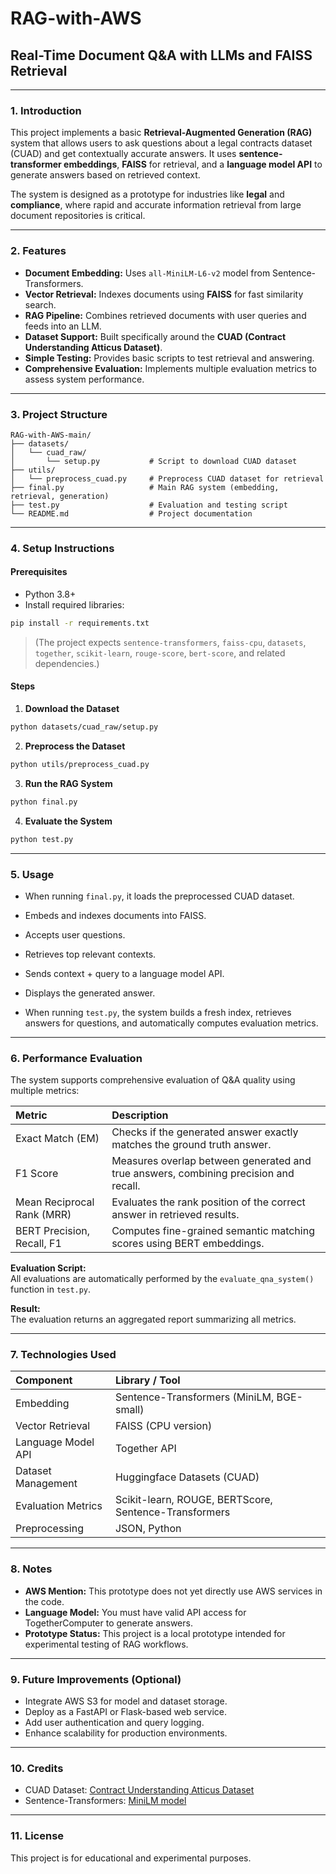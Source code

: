 # RAG-with-AWS

## Real-Time Document Q&A with LLMs and FAISS Retrieval

---

### 1. Introduction

This project implements a basic **Retrieval-Augmented Generation (RAG)** system that allows users to ask questions about a legal contracts dataset (CUAD) and get contextually accurate answers. It uses **sentence-transformer embeddings**, **FAISS** for retrieval, and a **language model API** to generate answers based on retrieved context.

The system is designed as a prototype for industries like **legal** and **compliance**, where rapid and accurate information retrieval from large document repositories is critical.

---

### 2. Features

- **Document Embedding:** Uses `all-MiniLM-L6-v2` model from Sentence-Transformers.
- **Vector Retrieval:** Indexes documents using **FAISS** for fast similarity search.
- **RAG Pipeline:** Combines retrieved documents with user queries and feeds into an LLM.
- **Dataset Support:** Built specifically around the **CUAD (Contract Understanding Atticus Dataset)**.
- **Simple Testing:** Provides basic scripts to test retrieval and answering.
- **Comprehensive Evaluation:** Implements multiple evaluation metrics to assess system performance.

---

### 3. Project Structure

```
RAG-with-AWS-main/
├── datasets/
│   └── cuad_raw/
│       └── setup.py           # Script to download CUAD dataset
├── utils/
│   └── preprocess_cuad.py     # Preprocess CUAD dataset for retrieval
├── final.py                   # Main RAG system (embedding, retrieval, generation)
├── test.py                    # Evaluation and testing script
└── README.md                  # Project documentation
```

---

### 4. Setup Instructions

#### Prerequisites
- Python 3.8+
- Install required libraries:

```bash
pip install -r requirements.txt
```

> (The project expects `sentence-transformers`, `faiss-cpu`, `datasets`, `together`, `scikit-learn`, `rouge-score`, `bert-score`, and related dependencies.)

#### Steps
1. **Download the Dataset**

```bash
python datasets/cuad_raw/setup.py
```

2. **Preprocess the Dataset**

```bash
python utils/preprocess_cuad.py
```

3. **Run the RAG System**

```bash
python final.py
```

4. **Evaluate the System**

```bash
python test.py
```

---

### 5. Usage

- When running `final.py`, it loads the preprocessed CUAD dataset.
- Embeds and indexes documents into FAISS.
- Accepts user questions.
- Retrieves top relevant contexts.
- Sends context + query to a language model API.
- Displays the generated answer.

- When running `test.py`, the system builds a fresh index, retrieves answers for questions, and automatically computes evaluation metrics.

---

### 6. Performance Evaluation

The system supports comprehensive evaluation of Q&A quality using multiple metrics:

| Metric                    | Description |
|:---------------------------|:------------|
| Exact Match (EM)           | Checks if the generated answer exactly matches the ground truth answer. |
| F1 Score                   | Measures overlap between generated and true answers, combining precision and recall. |
| Mean Reciprocal Rank (MRR) | Evaluates the rank position of the correct answer in retrieved results. |
| BERT Precision, Recall, F1 | Computes fine-grained semantic matching scores using BERT embeddings. |

**Evaluation Script:**  
All evaluations are automatically performed by the `evaluate_qna_system()` function in `test.py`.

**Result:**  
The evaluation returns an aggregated report summarizing all metrics.

---

### 7. Technologies Used

| Component            | Library / Tool                      |
|:---------------------|:-------------------------------------|
| Embedding             | Sentence-Transformers (MiniLM, BGE-small) |
| Vector Retrieval      | FAISS (CPU version)                  |
| Language Model API    | Together API                         |
| Dataset Management    | Huggingface Datasets (CUAD)           |
| Evaluation Metrics    | Scikit-learn, ROUGE, BERTScore, Sentence-Transformers |
| Preprocessing         | JSON, Python                         |

---

### 8. Notes

- **AWS Mention:** This prototype does not yet directly use AWS services in the code.
- **Language Model:** You must have valid API access for TogetherComputer to generate answers.
- **Prototype Status:** This project is a local prototype intended for experimental testing of RAG workflows.

---

### 9. Future Improvements (Optional)

- Integrate AWS S3 for model and dataset storage.
- Deploy as a FastAPI or Flask-based web service.
- Add user authentication and query logging.
- Enhance scalability for production environments.

---

### 10. Credits

- CUAD Dataset: [Contract Understanding Atticus Dataset](https://huggingface.co/datasets/cuad)
- Sentence-Transformers: [MiniLM model](https://www.sbert.net/docs/pretrained_models.html)

---

### 11. License

This project is for educational and experimental purposes.
